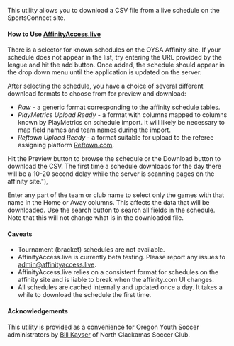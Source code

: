 This utility allows you to download a CSV file from a live schedule on the SportsConnect site.

#### How to Use [AffinityAccess.live](https://affinityaccess.live)

There is a selector for known schedules on the OYSA Affinity site.  If
your schedule does not appear in the list, try entering the URL
provided by the league and hit the add button.  Once added, the
schedule should appear in the drop down menu until the application is
updated on the server.
                  
After selecting the schedule, you have a choice of several different
download formats to choose from for preview and download:

* *Raw* - a generic format corresponding to the affinity schedule tables.
* *PlayMetrics Upload Ready* - a format with columns mapped to columns
  known by PlayMetrics on schedule import.  It will likely be
  necessary to map field names and team names during the import.
* *Reftown Upload Ready* - a format suitable for upload to the referee
  assigning platform [Reftown.com](https://reftown.com).

Hit the Preview button to browse the schedule or the Download button
to download the CSV. The first time a schedule downloads for the day
there will be a 10-20 second delay while the server is scanning pages
on the affinity site."),

Enter any part of the team or club name to select only the games with
that name in the Home or Away columns.  This affects the data that
will be downloaded.  Use the search button to search all fields in the
schedule.  Note that this will not change what is in the downloaded
file.

#### Caveats

* Tournament (bracket) schedules are not available.
* AffinityAccess.live is currently beta testing.  Please report any
  issues to
  [admin@affinityaccess.live](mailto:admin@affinityaccess.live).
* AffinityAccess.live relies on a consistent format for schedules on
  the affinity site and is liable to break when the affinity.com UI
  changes.
* All schedules are cached internally and updated once a day.  It
  takes a while to download the schedule the first time.

#### Acknowledgements

This utility is provided as a convenience for Oregon Youth Soccer
administrators by [Bill Kayser](mailto:bill.kayser@ncsoccerclub.com)
of North Clackamas Soccer Club.

